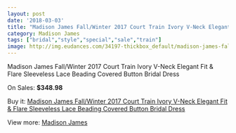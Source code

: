```yaml
---
layout: post
date: '2018-03-03'
title: "Madison James Fall/Winter 2017 Court Train Ivory V-Neck Elegant Fit & Flare Sleeveless Lace Beading Covered Button Bridal Dress"
category: Madison James
tags: ["bridal","style","special","sale","train"]
image: http://img.eudances.com/34197-thickbox_default/madison-james-fall-winter-2017-court-train-ivory-v-neck-elegant-fit-flare-sleeveless-lace-beading-covered-button-bridal-dress.jpg
---
```

Madison James Fall/Winter 2017 Court Train Ivory V-Neck Elegant Fit & Flare Sleeveless Lace Beading Covered Button Bridal Dress

On Sales: **$348.98**
<a href="https://www.eudances.com/en/madison-james/10373-madison-james-fall-winter-2017-court-train-ivory-v-neck-elegant-fit-flare-sleeveless-lace-beading-covered-button-bridal-dress.html"><amp-img layout="responsive" width="600" height="600" src="//img.eudances.com/34197-thickbox_default/madison-james-fall-winter-2017-court-train-ivory-v-neck-elegant-fit-flare-sleeveless-lace-beading-covered-button-bridal-dress.jpg" alt="Madison James Fall/Winter 2017 Court Train Ivory V-Neck Elegant Fit & Flare Sleeveless Lace Beading Covered Button Bridal Dress 0" /></a>
<a href="https://www.eudances.com/en/madison-james/10373-madison-james-fall-winter-2017-court-train-ivory-v-neck-elegant-fit-flare-sleeveless-lace-beading-covered-button-bridal-dress.html"><amp-img layout="responsive" width="600" height="600" src="//img.eudances.com/34198-thickbox_default/madison-james-fall-winter-2017-court-train-ivory-v-neck-elegant-fit-flare-sleeveless-lace-beading-covered-button-bridal-dress.jpg" alt="Madison James Fall/Winter 2017 Court Train Ivory V-Neck Elegant Fit & Flare Sleeveless Lace Beading Covered Button Bridal Dress 1" /></a>

Buy it: [Madison James Fall/Winter 2017 Court Train Ivory V-Neck Elegant Fit & Flare Sleeveless Lace Beading Covered Button Bridal Dress](https://www.eudances.com/en/madison-james/10373-madison-james-fall-winter-2017-court-train-ivory-v-neck-elegant-fit-flare-sleeveless-lace-beading-covered-button-bridal-dress.html "Madison James Fall/Winter 2017 Court Train Ivory V-Neck Elegant Fit & Flare Sleeveless Lace Beading Covered Button Bridal Dress")

View more: [Madison James](https://www.eudances.com/en/75-Madison-James "Madison James")